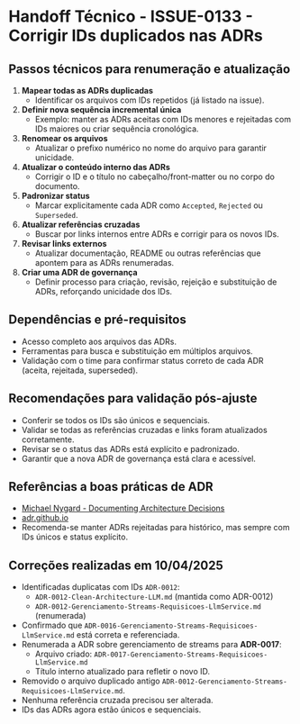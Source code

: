 # Handoff Técnico - ISSUE-0133 - Corrigir IDs duplicados nas ADRs

## Passos técnicos para renumeração e atualização

1. **Mapear todas as ADRs duplicadas**
   - Identificar os arquivos com IDs repetidos (já listado na issue).
2. **Definir nova sequência incremental única**
   - Exemplo: manter as ADRs aceitas com IDs menores e rejeitadas com IDs maiores ou criar sequência cronológica.
3. **Renomear os arquivos**
   - Atualizar o prefixo numérico no nome do arquivo para garantir unicidade.
4. **Atualizar o conteúdo interno das ADRs**
   - Corrigir o ID e o título no cabeçalho/front-matter ou no corpo do documento.
5. **Padronizar status**
   - Marcar explicitamente cada ADR como `Accepted`, `Rejected` ou `Superseded`.
6. **Atualizar referências cruzadas**
   - Buscar por links internos entre ADRs e corrigir para os novos IDs.
7. **Revisar links externos**
   - Atualizar documentação, README ou outras referências que apontem para as ADRs renumeradas.
8. **Criar uma ADR de governança**
   - Definir processo para criação, revisão, rejeição e substituição de ADRs, reforçando unicidade dos IDs.

## Dependências e pré-requisitos

- Acesso completo aos arquivos das ADRs.
- Ferramentas para busca e substituição em múltiplos arquivos.
- Validação com o time para confirmar status correto de cada ADR (aceita, rejeitada, superseded).

## Recomendações para validação pós-ajuste

- Conferir se todos os IDs são únicos e sequenciais.
- Validar se todas as referências cruzadas e links foram atualizados corretamente.
- Revisar se o status das ADRs está explícito e padronizado.
- Garantir que a nova ADR de governança está clara e acessível.

## Referências a boas práticas de ADR

- [Michael Nygard - Documenting Architecture Decisions](https://cognitect.com/blog/2011/11/15/documenting-architecture-decisions)
- [adr.github.io](https://adr.github.io/)
- Recomenda-se manter ADRs rejeitadas para histórico, mas sempre com IDs únicos e status explícito.

## Correções realizadas em 10/04/2025

- Identificadas duplicatas com IDs `ADR-0012`:
  - `ADR-0012-Clean-Architecture-LLM.md` (mantida como ADR-0012)
  - `ADR-0012-Gerenciamento-Streams-Requisicoes-LlmService.md` (renumerada)
- Confirmado que `ADR-0016-Gerenciamento-Streams-Requisicoes-LlmService.md` está correta e referenciada.
- Renumerada a ADR sobre gerenciamento de streams para **ADR-0017**:
  - Arquivo criado: `ADR-0017-Gerenciamento-Streams-Requisicoes-LlmService.md`
  - Título interno atualizado para refletir o novo ID.
- Removido o arquivo duplicado antigo `ADR-0012-Gerenciamento-Streams-Requisicoes-LlmService.md`.
- Nenhuma referência cruzada precisou ser alterada.
- IDs das ADRs agora estão únicos e sequenciais.
